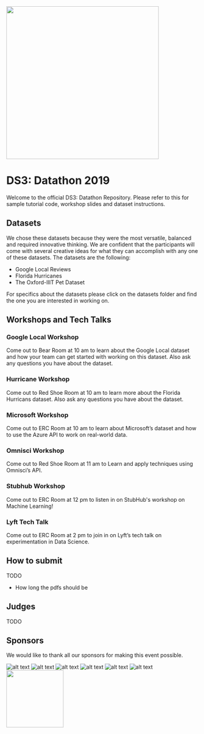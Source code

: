 <img src="https://github.com/data-science-student-society/datathon2019/blob/master/images/datathon.png" width="400" />

# DS3: Datathon 2019
Welcome to the official DS3: Datathon Repository. Please refer to this for sample tutorial code, workshop slides and dataset instructions.

## Datasets
We chose these datasets because they were the most versatile, balanced and required innovative thinking. We are confident that the participants will come with several creative ideas for what they can accomplish with any one of these datasets. The datasets are the following:

- Google Local Reviews 
- Florida Hurricanes
- The Oxford-IIIT Pet Dataset

For specifics about the datasets please click on the datasets folder and find the one you are interested in working on. 

## Workshops and Tech Talks
### Google Local Workshop
Come out to Bear Room at 10 am to learn about the Google Local dataset and how your team can get started with working on this dataset. Also ask any questions you have about the dataset. 

### Hurricane Workshop
Come out to Red Shoe Room at 10 am to learn more about the Florida Hurricans dataset. Also ask any questions you have about the dataset. 

### Microsoft Workshop
Come out to ERC Room at 10 am to learn about Microsoft’s dataset and how to use the Azure API to work on real-world data.

### Omnisci Workshop
Come out to Red Shoe Room at 11 am to Learn and apply techniques using Omnisci’s API.

### Stubhub Workshop
Come out to ERC Room at 12 pm to listen in on StubHub's workshop on Machine Learning!

### Lyft Tech Talk
Come out to ERC Room at 2 pm to join in on Lyft’s tech talk on experimentation in Data Science.

## How to submit 
TODO
- How long the pdfs should be

## Judges
TODO

## Sponsors

We would like to thank all our sponsors for making this event possible. 

![alt text](https://github.com/data-science-student-society/datathon2019/blob/master/images/microsoft.png)
![alt text](https://github.com/data-science-student-society/datathon2019/blob/master/images/lyft.png)
![alt text](https://github.com/data-science-student-society/datathon2019/blob/master/images/stubhub.png)
![alt text](https://github.com/data-science-student-society/datathon2019/blob/master/images/omnisci.png)
![alt text](https://github.com/data-science-student-society/datathon2019/blob/master/images/mcc.png)
![alt text](https://github.com/data-science-student-society/datathon2019/blob/master/images/univcenter.png)
<img src="https://github.com/data-science-student-society/datathon2019/blob/master/images/hdsi.jpg" width="150" />
